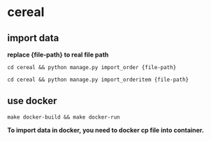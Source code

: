 # cereal

## import data

**replace {file-path} to real file path**

```
cd cereal && python manage.py import_order {file-path}
```

```
cd cereal && python manage.py import_orderitem {file-path}
```

## use docker

```
make docker-build && make docker-run
```

**To import data in docker, you need to docker cp file into container.**
